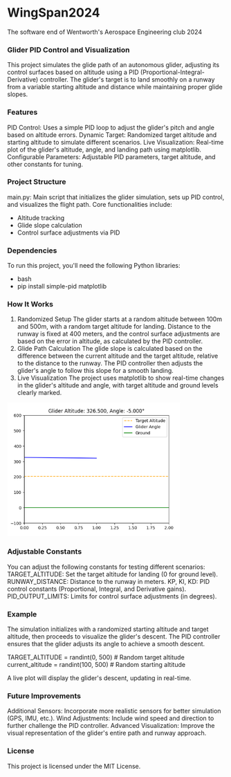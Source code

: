 # WingSpan2024
The software end of Wentworth's Aerospace Engineering club 2024
### Glider PID Control and Visualization
This project simulates the glide path of an autonomous glider, adjusting its control surfaces based on altitude using a PID (Proportional-Integral-Derivative) controller. The glider's target is to land smoothly on a runway from a variable starting altitude and distance while maintaining proper glide slopes.

### Features
PID Control: Uses a simple PID loop to adjust the glider's pitch and angle based on altitude errors.
Dynamic Target: Randomized target altitude and starting altitude to simulate different scenarios.
Live Visualization: Real-time plot of the glider's altitude, angle, and landing path using matplotlib.
Configurable Parameters: Adjustable PID parameters, target altitude, and other constants for tuning.

### Project Structure
main.py: Main script that initializes the glider simulation, sets up PID control, and visualizes the flight path.
Core functionalities include:
- Altitude tracking
- Glide slope calculation
- Control surface adjustments via PID

### Dependencies
To run this project, you'll need the following Python libraries:
- bash
- pip install simple-pid matplotlib

### How It Works
1. Randomized Setup
The glider starts at a random altitude between 100m and 500m, with a random target altitude for landing.
Distance to the runway is fixed at 400 meters, and the control surface adjustments are based on the error in altitude, as calculated by the PID controller.
2. Glide Path Calculation
The glide slope is calculated based on the difference between the current altitude and the target altitude, relative to the distance to the runway.
The PID controller then adjusts the glider's angle to follow this slope for a smooth landing.
3. Live Visualization
The project uses matplotlib to show real-time changes in the glider's altitude and angle, with target altitude and ground levels clearly marked.
<img src = "images/Glider_Program_1.png" alt = "Glider Display" width = "400"/>

### Adjustable Constants
You can adjust the following constants for testing different scenarios:
TARGET_ALTITUDE: Set the target altitude for landing (0 for ground level).
RUNWAY_DISTANCE: Distance to the runway in meters.
KP, KI, KD: PID control constants (Proportional, Integral, and Derivative gains).
PID_OUTPUT_LIMITS: Limits for control surface adjustments (in degrees).

### Example
The simulation initializes with a randomized starting altitude and target altitude, then proceeds to visualize the glider's descent. The PID controller ensures that the glider adjusts its angle to achieve a smooth descent.

TARGET_ALTITUDE = randint(0, 500)  # Random target altitude
current_altitude = randint(100, 500)  # Random starting altitude

A live plot will display the glider's descent, updating in real-time.

### Future Improvements
Additional Sensors: Incorporate more realistic sensors for better simulation (GPS, IMU, etc.).
Wind Adjustments: Include wind speed and direction to further challenge the PID controller.
Advanced Visualization: Improve the visual representation of the glider's entire path and runway approach.

### License
This project is licensed under the MIT License.